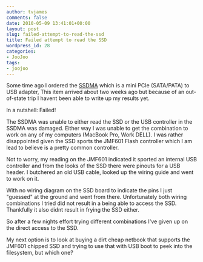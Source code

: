 ```yaml
---
author: tvjames
comments: false
date: 2010-05-09 13:41:01+00:00
layout: post
slug: failed-attempt-to-read-the-ssd
title: Failed attempt to read the SSD
wordpress_id: 28
categories:
- JooJoo
tags:
- joojoo
---
```


Some time ago I ordered the [SSDMA](http://www.hwtools.net/Adapter/SSDMA.html) which is a mini PCIe (SATA/PATA) to USB adapter, This item arrived about two weeks ago but because of an out-of-state trip I havent been able to write up my results yet.

In a nutshell: Failed!

The SSDMA was unable to either read the SSD or the USB controller in the SSDMA was damaged. Either way I was unable to get the combination to work on any of my computers (MacBook Pro, Work DELL). I was rather disappointed given the SSD sports the JMF601 Flash controller which I am lead to believe is a pretty common controller.

Not to worry, my reading on the JMF601 indicated it sported an internal USB controller and from the looks of the SSD there were pinouts for a USB header. I butchered an old USB cable, looked up the wiring guide and went to work on it.

With no wiring diagram on the SSD board to indicate the pins I just "guessed" at the ground and went from there. Unfortunately both wiring combinations I tried did not result in a being able to access the SSD. Thankfully it also didnt result in frying the SSD either.

So after a few nights effort trying different combinations I've given up on the direct access to the SSD.

My next option is to look at buying a dirt cheap netbook that supports the JMF601 chipped SSD and trying to use that with USB boot to peek into the filesystem, but which one?
